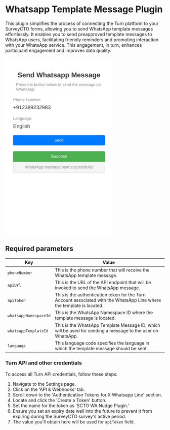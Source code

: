 # Whatsapp Template Message Plugin
This plugin simplifies the process of connecting the Turn platform to your SurveyCTO forms, allowing you to send WhatsApp template messages effortlessly. It enables you to send preapproved template messages to WhatsApp users, facilitating friendly reminders and promoting interaction with your WhatsApp service. This engagement, in turn, enhances participant engagement and improves data quality.


![](extras/plugin-preview.png)


## Required parameters

| Key                   | Value                                                                                                                  |
| --------------------- | ---------------------------------------------------------------------------------------------------------------------- |
| `phoneNumber`         | This is the phone number that will receive the WhatsApp template message.                                              |
| `apiUrl`              | This is the URL of the API endpoint that will be invoked to send the WhatsApp message.                                 |
| `apiToken`            | This is the authentication token for the Turn Account associated with the WhatsApp Line where the template is located. |
| `whatsappNamespaceId` | This is the WhatsApp Namespace ID where the template message is located.                                               |
| `whatsappTemplateId`  | This is the WhatsApp Template Message ID, which will be used for sending a message to the user on WhatsApp.            |
| `language`            | This language code specifies the language in which the template message should be sent.                                |

### Turn API and other credentials 
To access all Turn API credentials, follow these steps:

1. Navigate to the Settings page.
2. Click on the 'API & Webhooks' tab.
3. Scroll down to the 'Authentication Tokens for X Whatsapp Line' section.
4. Locate and click the 'Create a Token' button.
5. Set the name for the token as 'SCTO WA Nudge Plugin.'
6. Ensure you set an expiry date well into the future to prevent it from expiring during the SurveyCTO survey's active period.
7. The value you'll obtain here will be used for `apiToken` field.
